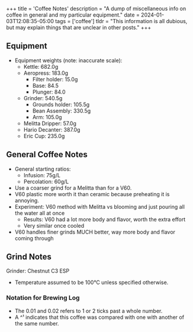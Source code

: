 +++
title = 'Coffee Notes'
description = "A dump of miscellaneous info on coffee in general and my particular equipment."
date = 2024-01-03T12:08:35-05:00
tags = ['coffee']
tldr = "This information is all dubious, but may explain things that are unclear in other posts."
+++

## Equipment
- Equipment weights (note: inaccurate scale):
    - Kettle: 682.0g
    - Aeropress: 183.0g
        - Filter holder: 15.0g
        - Base: 84.5
        - Plunger: 84.0
    - Grinder: 540.5g
        - Grounds holder: 105.5g
        - Bean Assembly: 330.5g
        - Arm: 105.0g
    - Melitta Dripper: 57.0g
    - Hario Decanter: 387.0g
    - Eric Cup: 235.0g


## General Coffee Notes
- General starting ratios:
    - Infusion: 75g/L
    - Percolation: 60g/L
- Use a coarser grind for a Melitta than for a V60.
- V60 plastic more worth it than ceramic because preheating it is annoying.
- Experiment: V60 method with Melitta vs blooming and just pouring all the water all at once
    - Results: V60 had a lot more body and flavor, worth the extra effort
    - Very similar once cooled
- V60 handles finer grinds MUCH better, way more body and flavor coming through


## Grind Notes
Grinder: Chestnut C3 ESP
- Temperature assumed to be 100°C unless specified otherwise.

### Notation for Brewing Log
- The 0.01 and 0.02 refers to 1 or 2 ticks past a whole number.
- A ^¹ indicates that this coffee was compared with one with another of the same number.


